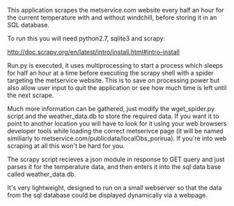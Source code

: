 This application scrapes the metservice.com website every half an hour for the
current temperature with and without windchill, before storing it in an SQL
database.

To run this you will need python2.7, sqlite3 and scrapy:

http://doc.scrapy.org/en/latest/intro/install.html#intro-install

Run.py is executed, it uses multiprocessing to start a process which sleeps 
for half an hour at a time before executing the scrapy shell with a spider 
targeting the metservice website. This is to save on processing power but also 
allow user input to quit the application or see how much time is left until 
the next scrape.

Much more information can be gathered, just modify the wget_spider.py script
and the weather_data.db to store the required data. If you want it to point to
another location you will have to look for it using your web browsers developer
tools while loading the correct metserivce page (it will be named similiarly to 
metservice.com/publicdata/localObs_porirua). If you're into web scraping at all
this won't be hard for you.

The scrapy script recieves a json module in response to GET query and just 
parses it for the temperature data, and then enters it into the sql data base 
called weather_data.db.

It's very lightweight, designed to run on a small webserver so that the data
from the sql database could be displayed dynamically via a webpage.
